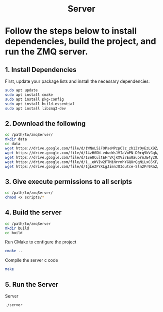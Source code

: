 <!-- PROJECT LOGO -->
<br />
<p align="center">
  <h1 align="center">Server</h3>
</p>

# Follow the steps below to install dependencies, build the project, and run the ZMQ server.

## 1. Install Dependencies

First, update your package lists and install the necessary dependencies:

```sh
sudo apt update
sudo apt install cmake
sudo apt install pkg-config
sudo apt install build-essential
sudo apt install libzmq3-dev
```

## 2. Download the following
```sh
cd /path/to/zmqServer/
mkdir data
cd data
wget https://drive.google.com/file/d/1WNoL5iFOPseMPzpClz_zh1ZrOyEzLX9Z/view?usp=sharing
wget https://drive.google.com/file/d/14zH0DN-vdwoWsJVIaVoPN-D0rq9kVGqk/view?usp=sharing
wget https://drive.google.com/file/d/1Se8CultEFrVKjKXVi7Eu0auprnJE4y20/view?usp=sharing
wget https://drive.google.com/file/d/1__eWVIw2FTMiNrrmhYGQUrQqNiLxGSKF/view?usp=sharing
wget https://drive.google.com/file/d/1gLeZFYXLgJimnJOIoutce-Sln2Pr9Ra2/view?usp=sharing
```

## 3. Give execute permissions to all scripts
```sh
cd /path/to/zmqServer/
chmod +x scripts/*
```

## 4. Build the server
```sh
cd /path/to/zmqServer
mkdir build
cd build
```
Run CMake to configure the project
```sh
cmake ..
```
Compile the server c code
```sh
make
```

## 5. Run the Server

Server
```sh
./server
```
